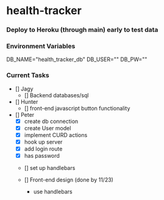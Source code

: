 # health-tracker

### Deploy to Heroku (through main) early to test data

### Environment Variables
DB_NAME="health_tracker_db"
DB_USER="" <your username>
DB_PW="" <your password>


### Current Tasks
* [] Jagy
    * [] Backend databases/sql
* [] Hunter
    * [] front-end javascript button functionality
* [] Peter
    * [x] create db connection
    * [x] create User model
    * [x] implement CURD actions
    * [x] hook up server
    * [x] add login route
    * [x] has password
    * [] set up handlebars
    * [] Front-end design (done by 11/23)

        * use handlebars